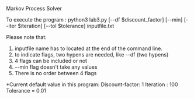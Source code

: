 Markov Process Solver

To execute the program :
python3 lab3.py [--df $discount_factor] [--min] [--iter $iteration] [--tol $tolerance] inputfile.txt

Please note that:
1. inputfile name has to located at the end of the command line.
2. to indicate flags, two hypens are needed, like --df (two hypens)
3. 4 flags can be included or not 
4. --min flag doesn't take any values 
5. There is no order between 4 flags

*Current default value in this program:
Discount-factor: 1
Iteration : 100
Tolerance = 0.01

